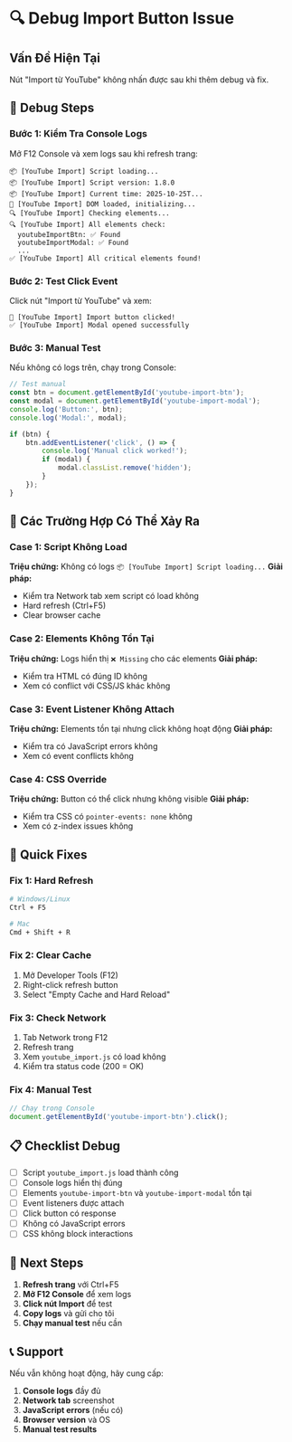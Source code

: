 # 🔍 Debug Import Button Issue

## Vấn Đề Hiện Tại

Nút "Import từ YouTube" không nhấn được sau khi thêm debug và fix.

## 🔧 **Debug Steps**

### Bước 1: Kiểm Tra Console Logs

Mở F12 Console và xem logs sau khi refresh trang:

```
📦 [YouTube Import] Script loading...
📦 [YouTube Import] Script version: 1.8.0
📦 [YouTube Import] Current time: 2025-10-25T...
🚀 [YouTube Import] DOM loaded, initializing...
🔍 [YouTube Import] Checking elements...
🔍 [YouTube Import] All elements check:
  youtubeImportBtn: ✅ Found
  youtubeImportModal: ✅ Found
  ...
✅ [YouTube Import] All critical elements found!
```

### Bước 2: Test Click Event

Click nút "Import từ YouTube" và xem:

```
🎯 [YouTube Import] Import button clicked!
✅ [YouTube Import] Modal opened successfully
```

### Bước 3: Manual Test

Nếu không có logs trên, chạy trong Console:

```javascript
// Test manual
const btn = document.getElementById('youtube-import-btn');
const modal = document.getElementById('youtube-import-modal');
console.log('Button:', btn);
console.log('Modal:', modal);

if (btn) {
    btn.addEventListener('click', () => {
        console.log('Manual click worked!');
        if (modal) {
            modal.classList.remove('hidden');
        }
    });
}
```

## 🚨 **Các Trường Hợp Có Thể Xảy Ra**

### Case 1: Script Không Load
**Triệu chứng:** Không có logs `📦 [YouTube Import] Script loading...`
**Giải pháp:** 
- Kiểm tra Network tab xem script có load không
- Hard refresh (Ctrl+F5)
- Clear browser cache

### Case 2: Elements Không Tồn Tại
**Triệu chứng:** Logs hiển thị `❌ Missing` cho các elements
**Giải pháp:**
- Kiểm tra HTML có đúng ID không
- Xem có conflict với CSS/JS khác không

### Case 3: Event Listener Không Attach
**Triệu chứng:** Elements tồn tại nhưng click không hoạt động
**Giải pháp:**
- Kiểm tra có JavaScript errors không
- Xem có event conflicts không

### Case 4: CSS Override
**Triệu chứng:** Button có thể click nhưng không visible
**Giải pháp:**
- Kiểm tra CSS có `pointer-events: none` không
- Xem có z-index issues không

## 🔧 **Quick Fixes**

### Fix 1: Hard Refresh
```bash
# Windows/Linux
Ctrl + F5

# Mac
Cmd + Shift + R
```

### Fix 2: Clear Cache
1. Mở Developer Tools (F12)
2. Right-click refresh button
3. Select "Empty Cache and Hard Reload"

### Fix 3: Check Network
1. Tab Network trong F12
2. Refresh trang
3. Xem `youtube_import.js` có load không
4. Kiểm tra status code (200 = OK)

### Fix 4: Manual Test
```javascript
// Chạy trong Console
document.getElementById('youtube-import-btn').click();
```

## 📋 **Checklist Debug**

- [ ] Script `youtube_import.js` load thành công
- [ ] Console logs hiển thị đúng
- [ ] Elements `youtube-import-btn` và `youtube-import-modal` tồn tại
- [ ] Event listeners được attach
- [ ] Click button có response
- [ ] Không có JavaScript errors
- [ ] CSS không block interactions

## 🎯 **Next Steps**

1. **Refresh trang** với Ctrl+F5
2. **Mở F12 Console** để xem logs
3. **Click nút Import** để test
4. **Copy logs** và gửi cho tôi
5. **Chạy manual test** nếu cần

## 📞 **Support**

Nếu vẫn không hoạt động, hãy cung cấp:
1. **Console logs** đầy đủ
2. **Network tab** screenshot
3. **JavaScript errors** (nếu có)
4. **Browser version** và OS
5. **Manual test results**
